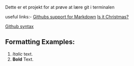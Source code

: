 Dette er et projekt for at prøve at lære git i terminalen

useful links:-
[Githubs support for Markdown](https://docs.github.com/en/get-started/writing-on-github/getting-started-with-writing-and-formatting-on-github/basic-writing-and-formatting-syntax- )
[Is it Christmas?](https://isitchristmas.com)

[Github syntax](https://www.bing.com/ck/a?!&&p=a578f58df6cc9470509b97e0230d5e1931663caf549f5f256c58cf8249f06ed8JmltdHM9MTc1Njg1NzYwMA&ptn=3&ver=2&hsh=4&fclid=26fd13e4-4113-6c5e-309f-05be40466d29&psq=useful+link+github&u=a1aHR0cHM6Ly9kb2NzLmdpdGh1Yi5jb20vZW4vZ2V0LXN0YXJ0ZWQvd3JpdGluZy1vbi1naXRodWIvZ2V0dGluZy1zdGFydGVkLXdpdGgtd3JpdGluZy1hbmQtZm9ybWF0dGluZy1vbi1naXRodWIvYmFzaWMtd3JpdGluZy1hbmQtZm9ybWF0dGluZy1zeW50YXg&ntb=1)

 ## Formatting Examples:
 1. *Italic* text.
 2. **Bold** Text.
